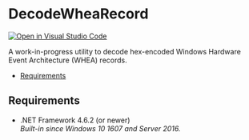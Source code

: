 DecodeWheaRecord
================

[![Open in Visual Studio Code](https://open.vscode.dev/badges/open-in-vscode.svg)](https://open.vscode.dev/ralish/DecodeWheaRecord)

A work-in-progress utility to decode hex-encoded Windows Hardware Event Architecture (WHEA) records.

- [Requirements](#requirements)

Requirements
------------

- .NET Framework 4.6.2 (or newer)  
  *Built-in since Windows 10 1607 and Server 2016.*
